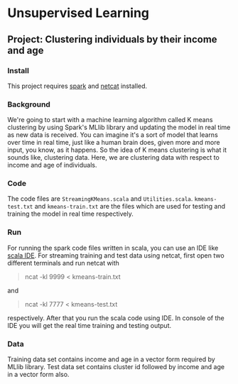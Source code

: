 # Unsupervised Learning
## Project: Clustering individuals by their income and age
### Install
This project requires [spark](https://www.apache.org/dyn/closer.lua/spark/spark-3.1.2/spark-3.1.2-bin-hadoop3.2.tgz)  and [netcat](https://nmap.org/download.html) installed.

### Background
We're going to start with a machine learning algorithm called K means clustering by using Spark's MLlib library and updating the model in real time as new data is received.
You can imagine it's a sort of model that learns over time in real time, just like a human brain does, given more and more input, you know, as it happens. So the idea of K means clustering is what it sounds like, clustering data. Here, we are clustering data with respect to income and age of individuals.

### Code
The code files are `StreamingKMeans.scala` and `Utilities.scala`. `kmeans-test.txt` and `kmeans-train.txt` are the files which are used for testing and training the model in real time respectively.

### Run
For running the spark code files written in scala, you can use an IDE like [scala IDE](http://scala-ide.org/download/sdk.html). For streaming training and test data using netcat, first open two different terminals and run netcat with

> ncat -kl 9999 < kmeans-train.txt

and

> ncat -kl 7777 < kmeans-test.txt

respectively. After that you run the scala code using IDE. In console of the IDE you will get the real time training and testing output.

### Data
Training data set contains income and age in a vector form required by MLlib library. Test data set contains cluster id followed by income and age in a vector form also.
